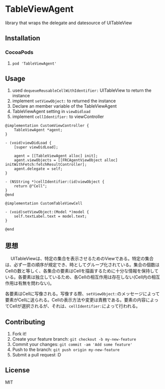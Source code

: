 # TableViewAgent

library that wraps the delegate and datesource of UITableView



## Installation

### CocoaPods

1. ``pod 'TableViewAgent'``

## Usage

1. used `dequeueReusableCellWithIdentifier:` UITableView to return the instance
2. implement `setViewObject:` to returned the instance 
3. Declare an member variable of the TableViewAgent
4. TableViewAgent setting in `viewDidload`
5. implement `cellIdentifier:` to viewController

``` objc
@implementation CustomViewController {
    TableViewAgent *agent;
}

- (void)viewDidLoad {
    [super viewDidLoad];

    agent = [[TableViewAgent alloc] init];
    agent.viewObjects = [[FRCAgentViewObject alloc] initWithFetch:fetchResultController];
    agent.delegate = self;
}

- (NSString *)cellIdentifier:(id)viewObject {
    return @"Cell";
}
@end

@implementation CustomTableViewCell

- (void)setViewObject:(Model *)model {
    self.textLabel.text = model.text;
}

@end
```

## 思想
　
 UITableViewは、特定の集合を表示させるためのViewである。特定の集合は、必ず一意の順序が規定でき、時としてグループ化されている。集合の個数はCellの数と等しく、各集合の要素はCellを描画するために十分な情報を保持している。各要素は独立しているため、各Cellの相互作用は存在しない(Cell内の相互作用は有無を問わない)。

 各要素はCellに写像される。写像する際、`setViewObject:`のメッセージによって要素がCellに送られる。Cellの表示方法や変更は責務である。要素の内容によってCellが選択されるが、それは、`cellIdentifier:`によって行われる。

 



## Contributing

1. Fork it!
2. Create your feature branch: `git checkout -b my-new-feature`
3. Commit your changes: `git commit -am 'Add some feature'`
4. Push to the branch: `git push origin my-new-feature`
5. Submit a pull request :D

## License

MIT